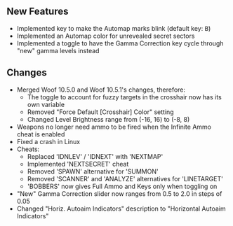 ## New Features
* Implemented key to make the Automap marks blink (default key: <kbd>B</kbd>)
* Implemented an Automap color for unrevealed secret sectors
* Implemented a toggle to have the Gamma Correction key cycle through "new" gamma levels instead

## Changes
* Merged Woof 10.5.0 and Woof 10.5.1's changes, therefore:
   * The toggle to account for fuzzy targets in the crosshair now has its own variable
   * Removed "Force Default [Crosshair] Color" setting
   * Changed Level Brightness range from (-16, 16) to (-8, 8)
* Weapons no longer need ammo to be fired when the Infinite Ammo cheat is enabled
* Fixed a crash in Linux
* Cheats:
   * Replaced 'IDNLEV' / 'IDNEXT' with 'NEXTMAP'
   * Implemented 'NEXTSECRET' cheat
   * Removed 'SPAWN' alternative for 'SUMMON'
   * Removed 'SCANNER' and 'ANALYZE' alternatives for 'LINETARGET'
   * 'BOBBERS' now gives Full Ammo and Keys only when toggling on
* "New" Gamma Correction slider now ranges from 0.5 to 2.0 in steps of 0.05
* Changed "Horiz. Autoaim Indicators" description to "Horizontal Autoaim Indicators"